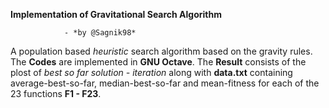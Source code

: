 **Implementation of Gravitational Search Algorithm**

				- *by @Sagnik98*

A population based *heuristic* search algorithm  based on the gravity rules.
The **Codes** are implemented in **GNU Octave**.
The **Result** consists of the plost of *best so far solution - iteration* 
along with **data.txt** containing average-best-so-far, median-best-so-far
and mean-fitness for each of the 23 functions **F1 - F23**.

